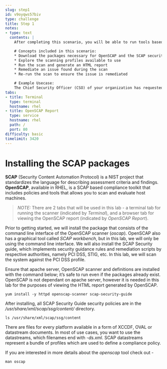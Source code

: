 ```yaml
---
slug: step1
id: v9oyqws57biv
type: challenge
title: Step 1
notes:
- type: text
  contents: |
    After completing this scenario, you will be able to run tools based on the Security Content Automation Protocol (SCAP) standard for compliance and vulnerability scanning

    # Concepts included in this scenario:
    * Download the packages necessary for OpenSCAP and the SCAP security guide
    * Explore the scanning profiles available to use
    * Run the scan and generate an HTML report
    * Remediate an issue found during the scan
    * Re-run the scan to ensure the issue is remediated

    # Example Usecase:
    The Chief Security Officer (CSO) of your organization has requested that a compliance scan be conducted to meet the PCI-DSS requirements.
tabs:
- title: Terminal
  type: terminal
  hostname: rhel
- title: OpenSCAP Report
  type: service
  hostname: rhel
  path: /
  port: 80
difficulty: basic
timelimit: 3420
---
```

# Installing the SCAP packages

**SCAP** (Security Content Automation Protocol) is a NIST project that standardizes the language for describing assessment criteria and findings. **OpenSCAP**, available in RHEL, is a SCAP based compliance toolkit that includes policies and tools that allows you to scan and evaluate host machines.

>_NOTE:_ There are 2 tabs that will be used in this lab - a terminal tab for running the scanner (indicated by *Terminal*), and a browser tab for viewing the OpenSCAP report (indicated by *OpenSCAP Report*).

Prior to getting started, we will install the package that consists of the command line interface of the OpenSCAP scanner (*oscap*). OpenSCAP also has a graphical tool called *SCAP workbench*, but in this lab, we will only be using the command line interface. We will also install the SCAP Security guide, which implements security guidance rules and remediation scripts by respective authorities, namely PCI DSS, STIG, etc. In this lab, we will scan the system against the PCI DSS profile.

Ensure that apache server, OpenSCAP scanner and definitions are installed with the command below; it’s safe to run even if the packages already exist. OpenSCAP is not dependant on apache server, however it is needed in this lab for the purposes of viewing the HTML report generated by OpenSCAP.

```
yum install -y httpd openscap-scanner scap-security-guide
```

After installing, all SCAP Security Guide security policies are in the */usr/share/xml/scap/ssg/content/* directory.

```
ls /usr/share/xml/scap/ssg/content
```

There are files for every platform available in a form of XCCDF, OVAL or datastream documents. In most of use cases, you want to use the datastreams, which filenames end with *-ds.xml*. SCAP datastreams represent a bundle of profiles which are used to define a compliance policy.

If you are interested in more details about the *openscap* tool check out -

```
man oscap
```
